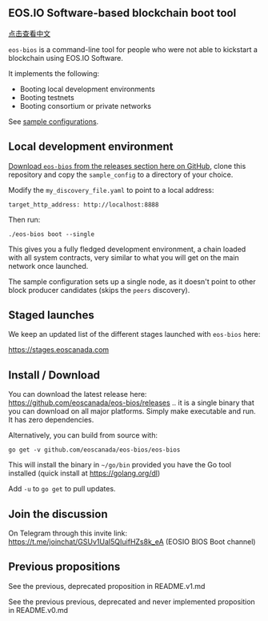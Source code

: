 EOS.IO Software-based blockchain boot tool
------------------------------------------

[点击查看中文](./README-cn.md)

`eos-bios` is a command-line tool for people who were not able to kickstart a
blockchain using EOS.IO Software.

It implements the following:
* Booting local development environments
* Booting testnets
* Booting consortium or private networks

See [sample configurations](./sample_config).


Local development environment
-----------------------------

[Download `eos-bios` from the releases section here on GitHub](https://github.com/eoscanada/eos-bios/releases),
clone this repository and copy the `sample_config` to a directory of
your choice.

Modify the `my_discovery_file.yaml` to point to a local address:

```
target_http_address: http://localhost:8888
```

Then run:

    ./eos-bios boot --single

This gives you a fully fledged development environment, a chain loaded
with all system contracts, very similar to what you will get on the
main network once launched.

The sample configuration sets up a single node, as it doesn't point to
other block producer candidates (skips the `peers` discovery).



Staged launches
---------------

We keep an updated list of the different stages launched with `eos-bios` here:

https://stages.eoscanada.com



Install / Download
------------------

You can download the latest release here:
https://github.com/eoscanada/eos-bios/releases .. it is a single
binary that you can download on all major platforms. Simply make
executable and run. It has zero dependencies.

Alternatively, you can build from source with:

    go get -v github.com/eoscanada/eos-bios/eos-bios

This will install the binary in `~/go/bin` provided you have the Go
tool installed (quick install at https://golang.org/dl)

Add `-u` to `go get` to pull updates.



Join the discussion
-------------------

On Telegram through this invite link:
https://t.me/joinchat/GSUv1UaI5QIuifHZs8k_eA (EOSIO BIOS Boot channel)



Previous propositions
---------------------

See the previous, deprecated proposition in README.v1.md

See the previous previous, deprecated and never implemented
proposition in README.v0.md

